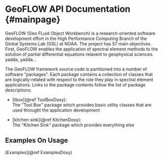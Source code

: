 # GeoFLOW API Documentation {#mainpage}

GeoFLOW (Geo FLuid Object Workbench) is a research-oriented software development effort in 
the High Performance Computing Branch of the Global Systems Lab (GSL) at NOAA. The project
has 57 main objectives.  First, GeoFLOW enables the application of spectral element methods to
the solution of partial differential equations relavent to geophysical sciences.  yadda, yadda...

The GeoFLOW framework source code is partitioned into a number of software "packages".  Each 
package contains a collection of classes that are logically-related with respect to the role they 
play in spectral element applications. Links to the package contents follow the list of package 
descriptions:

* [tbox](@ref ToolBoxDoxy):  
    The "Tool Box" package which provides basic utility classes that are used throught the application 
development 

* [kitchen sink](@ref KitchenDoxy):  
    The "Kitchen Sink" package which provides everything else 

## Examples On Usage

[Examples](@ref ExamplesDoxy)
